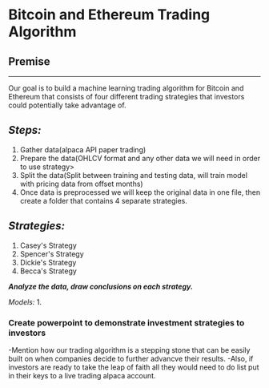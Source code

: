 # Bitcoin and Ethereum Trading Algorithm

## Premise
---
Our goal is to build a machine learning trading algorithm for Bitcoin and Ethereum that consists of four different trading strategies that investors could potentially take advantage of. 

*Steps:*
---
 1. Gather data(alpaca API paper trading)
 2. Prepare the data(OHLCV format and any other data we will need in order to use strategy>
 3. Split the data(Split between training and testing data, will train model with pricing data from offset months)
 4. Once data is preprocessed we will keep the original data in one file, then create a folder that contains 4 separate strategies.
  
*Strategies:*
---
 1. Casey's Strategy 
 2. Spencer's Strategy 
 3. Dickie's Strategy
 4. Becca's Strategy
 
 ***Analyze the data, draw conclusions on each strategy.***
  
  *Models:*
  1. 
  
  
### Create powerpoint to demonstrate investment strategies to investors
-Mention how our trading algorithm is a stepping stone that can be easily built on when companies decide to further advancve their results.
-Also, if investors are ready to take the leap of faith all they would need to do list put in their keys to a live trading alpaca account. 

